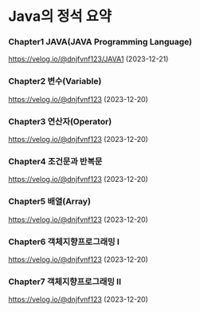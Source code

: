 # Java의 정석 요약
### Chapter1 JAVA(JAVA Programming Language)<br>
https://velog.io/@dnjfvnf123/JAVA1 (2023-12-21)

### Chapter2 변수(Variable)<br>
https://velog.io/@dnjfvnf123 (2023-12-20) 

### Chapter3 연산자(Operator)<br>
https://velog.io/@dnjfvnf123 (2023-12-20) 

### Chapter4 조건문과 반복문<br>
https://velog.io/@dnjfvnf123 (2023-12-20)

### Chapter5 배열(Array)
https://velog.io/@dnjfvnf123 (2023-12-20)
 
### Chapter6 객체지향프로그래밍 I<br>
https://velog.io/@dnjfvnf123 (2023-12-20)

### Chapter7 객체지향프로그래밍 II<br>
https://velog.io/@dnjfvnf123 (2023-12-20)
